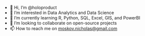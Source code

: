 - 👋 Hi, I’m @holoproduct
- 👀 I’m interested in Data Analytics and Data Science
- 🌱 I’m currently learning R, Python, SQL, Excel, GIS, and PowerBI 
- 💞️ I’m looking to collaborate on open-source projects
- 📫 How to reach me on moskov.nicholas@gmail.com

<!---
holoproduct/holoproduct is a ✨ special ✨ repository because its `README.md` (this file) appears on your GitHub profile.
You can click the Preview link to take a look at your changes.
--->
